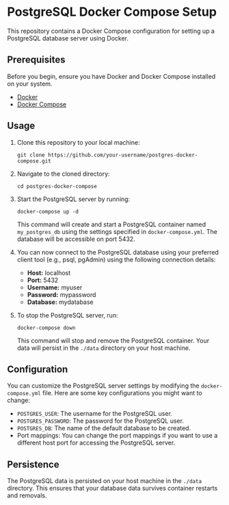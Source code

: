 # PostgreSQL Docker Compose Setup

This repository contains a Docker Compose configuration for setting up a PostgreSQL database server using Docker.

## Prerequisites

Before you begin, ensure you have Docker and Docker Compose installed on your system.

- [Docker](https://docs.docker.com/get-docker/)
- [Docker Compose](https://docs.docker.com/compose/install/)

## Usage

1. Clone this repository to your local machine:

    ```
    git clone https://github.com/your-username/postgres-docker-compose.git
    ```

2. Navigate to the cloned directory:

    ```
    cd postgres-docker-compose
    ```

3. Start the PostgreSQL server by running:

    ```
    docker-compose up -d
    ```

   This command will create and start a PostgreSQL container named `my_postgres_db` using the settings specified in `docker-compose.yml`. The database will be accessible on port 5432.

4. You can now connect to the PostgreSQL database using your preferred client tool (e.g., psql, pgAdmin) using the following connection details:

    - **Host:** localhost
    - **Port:** 5432
    - **Username:** myuser
    - **Password:** mypassword
    - **Database:** mydatabase

5. To stop the PostgreSQL server, run:

    ```
    docker-compose down
    ```

   This command will stop and remove the PostgreSQL container. Your data will persist in the `./data` directory on your host machine.

## Configuration

You can customize the PostgreSQL server settings by modifying the `docker-compose.yml` file. Here are some key configurations you might want to change:

- `POSTGRES_USER`: The username for the PostgreSQL user.
- `POSTGRES_PASSWORD`: The password for the PostgreSQL user.
- `POSTGRES_DB`: The name of the default database to be created.
- Port mappings: You can change the port mappings if you want to use a different host port for accessing the PostgreSQL server.

## Persistence

The PostgreSQL data is persisted on your host machine in the `./data` directory. This ensures that your database data survives container restarts and removals.

